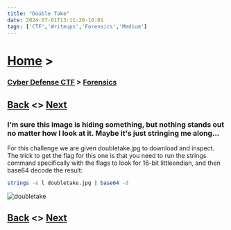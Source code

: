 ```yaml
---
title: "Double Take"
date: 2024-07-01T13:11:20-10:01
tags: ['CTF','Writeups','Forensics','Medium']
---
```



# [Home](https://jjolley91.github.io/blog/) >

###  [Cyber Defense CTF](https://jjolley91.github.io/blog/level_effect_cyber_defense_ctf_2024/) >  [Forensics](https://jjolley91.github.io/blog/level_effect_cyber_defense_ctf_2024/Forensics/)

## [Back](https://jjolley91.github.io/blog/level_effect_cyber_defense_ctf_2024/Forensics/snake_in_my_boot)  <> [Next](https://jjolley91.github.io/blog/level_effect_cyber_defense_ctf_2024/Forensics/catch_the_bandit)

### I'm sure this image is hiding something, but nothing stands out no matter how I look at it. Maybe it's just stringing me along...

For this challenge we are given doubletake.jpg to download and inspect.
The trick to get the flag for this one is that you need to run the strings command specifically with the flags to look for 16-bit littleendian, and then base64 decode the result:

```bash
strings -e l doubletake.jpg | base64 -d
```

![doubletake](https://github.com/jjolley91/blog/tree/main/static/le_ctf_24/doubletake.png?raw=true)


## [Back](https://jjolley91.github.io/blog/level_effect_cyber_defense_ctf_2024/Forensics/snake_in_my_boot)  <> [Next](https://jjolley91.github.io/blog/level_effect_cyber_defense_ctf_2024/Forensics/catch_the_bandit)